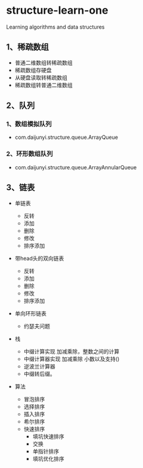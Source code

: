 # structure-learn-one
Learning algorithms and data structures

## 1、稀疏数组
- 普通二维数组转稀疏数组
- 稀疏数组存硬盘
- 从硬盘读取转稀疏数组
- 稀疏数组转普通二维数组

## 2、队列
### 1、数组模拟队列
- com.daijunyi.structure.queue.ArrayQueue
### 2、环形数组队列
- com.daijunyi.structure.queue.ArrayAnnularQueue

## 3、链表
- 单链表
    - 反转
    - 添加
    - 删除
    - 修改
    - 排序添加
- 带head头的双向链表
    - 反转
    - 添加
    - 删除
    - 修改
    - 排序添加
- 单向环形链表
    - 约瑟夫问题
    
- 栈
    - 中缀计算实现 加减乘除，整数之间的计算
    - 中缀计算器实现 加减乘除 小数以及支持()
    - 逆波兰计算器
    - 中缀转后缀。
- 算法
    - 冒泡排序
    - 选择排序
    - 插入排序
    - 希尔排序
    - 快速排序
        - 填坑快速排序 
        - 交换
        - 单指针排序
        - 填坑优化排序